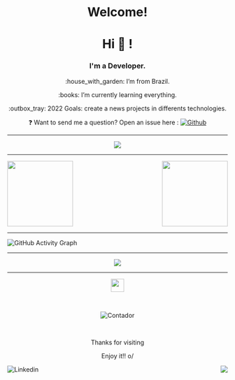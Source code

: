 
 <h1 align="center"><strong>Welcome!</strong></h1>

<h1 align="center">Hi 👋 !</h1>
<h3 align="center">I'm a Developer.</h3> 


<p align="center">:house_with_garden: I’m from Brazil. </p>

<p align="center">:books: I’m currently learning everything. </p>

<p align="center"> :outbox_tray: 2022 Goals: create a news projects in differents technologies.  </p>

<p align="center">  
 ❓  Want to send me a question? Open an issue here :  
  <a href="https://github.com/740fernando/740fernando/issues">
<img src="https://badgen.net/github/open-issues/740fernando/740fernando?color=1dd3d6" alt="Github">
</a>
</p>

----------------------------------------------------------------------------------

<p align="center">
  <img alig src="https://github-profile-trophy.vercel.app/?username=740fernando&column=6&rank=SSS,SS,S,AAA,AA,A,B,C&theme=onedark" />
</p>


----------------------------------------------------------------------------------

 
<img align="left" height="150px" src="https://github-readme-stats.vercel.app/api?username=740fernando&show_icons=true&theme=onedark&count_private=true" />

<img align="right" height="150px" src="https://github-readme-stats.vercel.app/api/top-langs/?username=740fernando&layout=compact&theme=onedark&count_private=true" />
<img height="150px" />

----------------------------------------------------------------------------------



![GitHub Activity Graph](https://activity-graph.herokuapp.com/graph?username=740fernando&bg_color=44475a&color=f8f8f2&line=ff79c6&point=bd93f9&area=true&hide_border=true&count_private=true&theme=dracula)


----------------------------------------------------------------------------------



<p align="center">
  <img alig src="https://github-readme-streak-stats.herokuapp.com/?user=740fernando&theme=onedark&hide_border=false&count_private=true" />
</p>
 
----------------------------------------------------------------------------------

<p align="center"> 
<img align="center" src=https://github.com/TheDudeThatCode/TheDudeThatCode/blob/master/Assets/Earth.gif width="30">
</p>

<br>

<p align="center">  
 <img src="https://visitor-badge.laobi.icu/badge?page_id=740fernando.740fernando" alt="Contador">
</p>

<br>

<p align="center">  
Thanks for visiting
</p>
<p align="center">  
Enjoy it!! o/
</p>

 <a href="https://www.linkedin.com/in/fernando-luiz-de-souza-vieira-842890153/">
 <img align="left" src="https://img.shields.io/badge/-LinkedIn-blue?style=flat-square&logo=Linkedin&logoColor=white&link=https://www.linkedin.com/in/fernando-luiz-de-souza-vieira-842890153" alt="Linkedin">
</a>
<img align="right" src="https://img.shields.io/github/followers/740fernando?label=Follow&style=social" />
 <img/>







